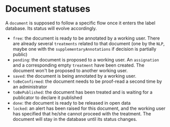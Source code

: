 # Document statuses

A `document` is supposed to follow a specific flow once it enters the label database. Its status will evolve accordingly.

- `free`: the document is ready to be annotated by a working user. There are already several `treatments` related to that document (one by the `NLP`, maybe one with the `supplementaryAnnotations` if decision is partially public)
- `pending`: the document is proposed to a working user. An `assignation` and a corresponding empty `treatment` have been created. The document won't be proposed to another working user.
- `saved`: the document is being annotated by a working user.
- `toBeConfirmed`: the document needs to be proof-read a second time by an administrator
- `toBePublished`: the document has been treated and is waiting for a publicator to declare it published
- `done`: the document is ready to be released in open data
- `locked`: an alert has been raised for this document, and the working user has specified that he/she cannot proceed with the treatment. The document will stay in the database until its status changes.
